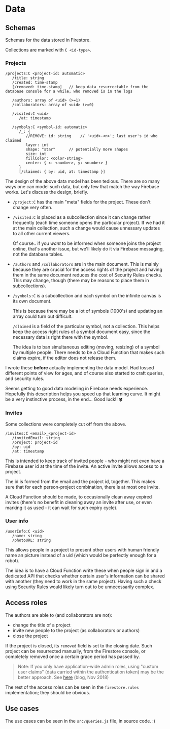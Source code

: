 # Data

## Schemas

Schemas for the data stored in Firestore.

<!-- tbd. Once the Wiki page is up

Data modeling in Firestore is a balancing act between competing concerns: billing, transmission bandwidth, ability to create security rules (at least). 

There's a [wiki write](wiki write) about these concerns, regarding this data design. Check it out. :)
-->

Collections are marked with `C <id-type>`.

### Projects

```
/projects:C <project-id: automatic>
   /title: string
   /created: time-stamp
   [/removed: time-stamp] 	// keep data resurrectable from the database console for a while; who removed is in the logs

   /authors: array of <uid> (>=1)
   /collaborators: array of <uid> (>=0)

   /visited:C <uid>
      /at: timestamp 

   /symbols:C <symbol-id: automatic> 
      /_: {
         //REMOVE: id: string    // '<uid>-<n>'; last user's id who claimed
         layer: int
         shape: "star"      // potentially more shapes
         size: int
         fillColor: <color-string>
         center: { x: <number>, y: <number> }
      }
      [/claimed: { by: uid, at: timestamp }]
```

The design of the above data model has been tedious. There are so many ways one can model such data, but only few that match the way Firebase works. Let's discuss the design, briefly.

- `/project:C` has the main "meta" fields for the project. These don't change very often.

- `/visited:C` is placed as a subcollection since it can change rather frequently (each time someone opens the particular project). If we had it at the main collection, such a change would cause unnessary updates to all other current viewers.

   Of course.. if you *want* to be informed when someone joins the project online, that's another issue, but we'll likely do it via Firebase messaging, not the database tables.

- `/authors` and `/collaborators` are in the main document. This is mainly because they are crucial for the access rights of the project and having them in the same document reduces the cost of Security Rules checks. This may change, though (there may be reasons to place them in subcollections). 

- `/symbols:C` is a subcollection and each symbol on the infinite canvas is its own document. 

   This is because there may be a lot of symbols (1000's) and updating an array could turn out difficult.
   
   `/claimed` is a field of the particular symbol, not a collection. This helps keep the access right rules of a symbol document easy, since the necessary data is right there with the symbol.
   
   The idea is to ban simultaneous editing (moving, resizing) of a symbol by multiple people. There needs to be a Cloud Function that makes such claims expire, if the editor does not release them.
   
I wrote these **before** actually implementing the data model.  Had tossed different points of view for ages, and of course also started to craft queries, and security rules.

Seems getting to good data modeling in Firebase needs experience. Hopefully this description helps you speed up that learning curve. It might be a very instinctive process, in the end... Good luck!! 🍀
  


### Invites

Some collections were completely cut off from the above.

```
/invites:C <email>_<project-id>
   /invitedEmail: string
   /project: project-id
   /by: uid
   /at: timestamp
```

This is intended to keep track of invited people - who might not even have a Firebase user id at the time of the invite. An active invite allows access to a project.

The id is formed from the email and the project id, together. This makes sure that for each person-project combination, there is at most one invite.

A Cloud Function should be made, to occasionally clean away expired invites (there's no benefit in cleaning away an invite after use, or even marking it as used - it can wait for such expiry cycle).


### User info

```
/userInfo:C <uid>
   /name: string
   /photoURL: string
```

This allows people in a project to present other users with human friendly name an picture instead of a uid (which would be perfectly enough for a robot).

The idea is to have a Cloud Function write these when people sign in and a dedicated API that checks whether certain user's information can be shared with another (they need to work in the same project). Having such a check using Security Rules would likely turn out to be unnecessarily complex.


<!-- not yet
### Settings

```
/settings:C <uid>
```

User-specific settings that span all projects are to be stored in this collection.

- colors assigned to other users (same color would identify them in all projects)
-->


## Access roles

The authors are able to (and collaborators are not):

- change the title of a project
- invite new people to the project (as collaborators or authors)
- close the project

If the project is closed, its `removed` field is set to the closing date. Such project can be resurrected manually, from the Firestore console, or completely removed once a certain grace period has passed by.

>Note: If you only have application-wide admin roles, using "custom user claims" (data carried within the authentication token) may be the better approach. See [here](https://medium.com/@gaute.meek/firestore-and-security-1d77812715c1) (blog, Nov 2018)

The rest of the access roles can be seen in the `firestore.rules` implementation; they should be obvious.


## Use cases

The use cases can be seen in the `src/queries.js` file, in source code. :)


